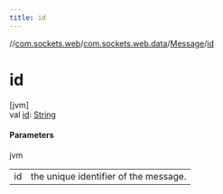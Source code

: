 ```yaml
---
title: id
---
```

//[com.sockets.web](../../../index.html)/[com.sockets.web.data](../index.html)/[Message](index.html)/[id](id.html)



# id



[jvm]\
val [id](id.html): [String](https://kotlinlang.org/api/latest/jvm/stdlib/kotlin/-string/index.html)



#### Parameters


jvm

| | |
|---|---|
| id | the unique identifier of the message. |




